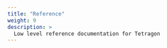 ```yaml
---
title: "Reference"
weight: 9
description: >
  Low level reference documentation for Tetragon
---
```

